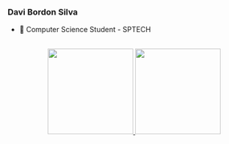 ### Davi Bordon Silva

- 🔭 Computer Science Student - SPTECH

##

<div align="center">
  <a href="https://github.com/davibordon">
  <img height="170em" src="https://github-readme-stats.vercel.app/api?username=davibordon&show_icons=true&theme=dracula&include_all_commits=true&count_private=true"/>
  <img height="170em" src="https://github-readme-stats.vercel.app/api/top-langs/?username=davibordon&layout=compact&langs_count=7&theme=dracula"/>
</div>

##

